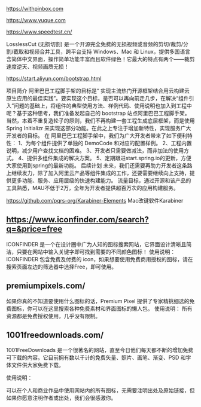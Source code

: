 
https://withpinbox.com

https://www.yuque.com





https://www.speedtest.cn/


LosslessCut (无损切割) 是一个开源完全免费的无损视频或音频的剪切/裁剪/分割/截取和视频合并工具，跨平台支持 Windows、Mac 和 Linux，提供多国语言含简体中文界面，操作简单功能丰富而且软件绿色！它最大的特点有两个——裁剪速度逆天、视频画质无损！


https://start.aliyun.com/bootstrap.html

项目简介
阿里巴巴工程脚手架的目标是“ 实现主流热门开源框架结合用云构建云原生应用的最佳实践”。要实现这个目标，是否可以再向前走几步，在解决“组件引入”问题的基础上，将组件的典型使用方法、样例代码、使用说明也加入到工程中呢？基于这种思考，我们准备发起自己的 bootstrap 站点阿里巴巴工程脚手架。
当然，本着不重复造轮子的原则，我们不再构建一套工程生成底层框架，而是使用 Spring Initializr 来实现这部分功能。在此之上专注于增加新特性，实现服务广大开发者的目标。
在 阿里巴巴工程脚手架中，我们为广大开发者带来了如下便利特性：
1、为每个组件提供了单独的 DemoCode 和对应的配置样例。
2、工程内置说明，减少用户查找文档的困难。
3、开发者只需要做减法，而非加法的使用方式。
4、提供多组件集成的解决方案。
5、定期跟进start.spring.io的更新，方便大家使用到spring的最新功能。
后续计划
未来，我们还需要再助力开发者这条路上继续发力，除了加入阿里云产品等组件集成的工作，还要需要继续向上支持，提供更多功能、服务、应用层级的快速构建能力。
流量目标，通过开源和该产品的工具熟悉，MAU不低于2万，全年为开发者提供超百万次的应用构建服务。


https://github.com/pqrs-org/Karabiner-Elements
Mac改键软件Karabiner




## https://www.iconfinder.com/search?q=&price=free
ICONFINDER 是一个在设计圈中广为人知的图标搜索网站，它界面设计清晰且简洁，只要在网站中输入关键字即可找到需要的不同颜色图标！
使用说明：
ICONFINDER 包含免费及付费的 icon，如果想要使用免费商用授权的图标，请在搜索页面左边的筛选器中选择Free，即可使用。

## premiumpixels.com/
如果你真的不知道要使用什么图标的话，Premium Pixel 提供了专家精挑细选的免费图标，你可以在这里搜索各种免费素材和界面图标的懒人包。
使用说明：
所有资源都是免费授权使用，几乎没有限制。


## 1001freedownloads.com/
1001FreeDownloads 是一个很著名的网站，直至今日他们每天都不断的增加免费可下载的内容。它目前拥有数以千计的免费矢量、照片、画笔、渐变、PSD 和字体文件供大家免费下载。


使用说明：

可以在个人和商业作品中使用网站内的所有图标，无需要注明出处及原始链接，但如果你愿意注明作者或出处，我们会很感激你。



